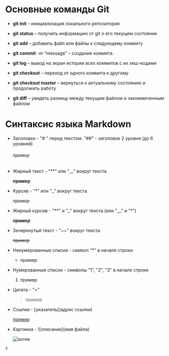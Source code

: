 # Основные команды Git
- **git init** – инициализация локального репозитория

- **git status** – получить информацию от git о его текущем состоянии

- **git add** – добавить файл или файлы к следующему коммиту

- **git commit** -m “message” – создание коммита.

- **git log** – вывод на экран истории всех коммитов с их хеш-кодами

- **git checkout** – переход от одного коммита к другому

- **git checkout master** – вернуться к актуальному состоянию и продолжить работу

- **git diff** – увидеть разницу между текущим файлом и закоммиченным файлом

# Синтаксис языка Markdown

- Заголовки - "# " перед текстом. "##" - заголовок 2 уровня (до 6 уровней)

    ###### пример

- Жирный текст - "**" или "__" вокруг текста

    **пример**

- Курсив - "*" или "_" вокруг текста

     *пример*

- Жирный курсив - "**" и "_" вокруг текста (или "__" и "*")

    **_пример_**

- Зачеркнутый текст - "~~" вокруг текста

    ~~пример~~

- Ненумерованные списки - символ “*” в начале строки

    - пример

- Нумерованные списки - символы “1”, "2", "3" в начале строки

    1. пример

- Цитата - ">"

    > пример

- Ссылки - [указатель](адрес ссылки)

    [пример](primer.ru)

- Картинка - ![описание](имя файла)

    ![котик](cat.png)


 ?
